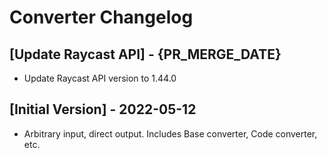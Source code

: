 # Converter Changelog

## [Update Raycast API] - {PR_MERGE_DATE}

- Update Raycast API version to 1.44.0

## [Initial Version] - 2022-05-12

- Arbitrary input, direct output. Includes Base converter, Code converter, etc.
